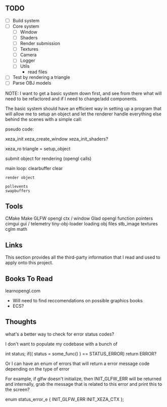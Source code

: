 ## TODO

- [ ] Build system
- [ ] Core system 
    - [ ] Window
    - [ ] Shaders 
    - [ ] Render submission 
    - [ ] Textures 
    - [ ] Camera 
    - [ ] Logger 
    - [ ] Utils 
        - read files

- [ ] Test by rendering a triangle 
- [ ] Parse OBJ models 

NOTE: I want to get a basic system down first, and see from there what will need to be refactored
and if I need to change/add components.

The basic system should have an efficient way in setting up a program that will allow me to setup an object and let the renderer handle everything else 
behind the scenes with a simple call:

pseudo code:

xeza_init
xeza_create_window
xeza_init_shaders?

xeza_ro triangle = setup_object

submit object for rendering (opengl calls)

main loop:
    clearbuffer
    clear

    render object

    pollevents
    swapbuffers

## Tools
CMake
Make
GLFW opengl ctx / window
Glad opengl function pointers
cimgui gui / telemetry
tiny-obj-loader loading obj files
stb_image textures
cglm math

## Links

This section provides all the third-party information that I read and used to apply onto this project.

## Books To Read

learnopengl.com 

* Will need to find reccomendations on possible graphics books
* ECS?

## Thoughts

what's a better way to check for error status codes?

I don't want to populate my codebase with a bunch of 

int status;
if(( status = some_func() ) == STATUS_ERROR)
    return ERROR?

Or I can have an enum of errors that will return a error message code depending
on the type of error

For example, if glfw doesn't initialize, then INIT_GLFW_ERR will be returned
and internally, grab the message that is related to this error and print this
to the screen?

enum status_error_e {
    INIT_GLFW_ERR
    INIT_XEZA_CTX
};



